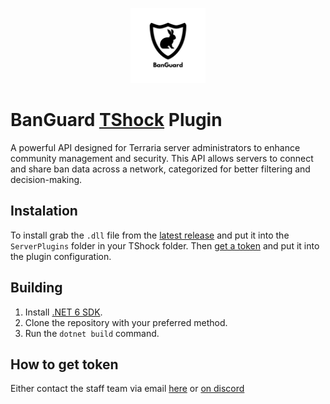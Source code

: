 <p align="center">
  <img src="https://github.com/BanGuard-TShock/plugin/blob/main/logo.png?raw=true" alt="alt text" height="120px">
</p>

# BanGuard [TShock](https://github.com/Pryaxis/TShock) Plugin

A powerful API designed for Terraria server administrators to enhance community management and security. This API allows servers to connect and share ban data across a network, categorized for better filtering and decision-making.

## Instalation

To install grab the `.dll` file from the [latest release](https://github.com/BanGuard-TShock/plugin/releases/latest) and put it into the `ServerPlugins` folder in your TShock folder. Then [get a token](#get-the-token) and put it into the plugin configuration.

## Building

1. Install [.NET 6 SDK](https://dotnet.microsoft.com/en-us/download/dotnet/6.0).
2. Clone the repository with your preferred method.
3. Run the `dotnet build` command.

## How to get token
Either contact the staff team via email [here](mailto:contact@banguard.uk) or [on discord](https://discord.com/users/292672828233482250)
